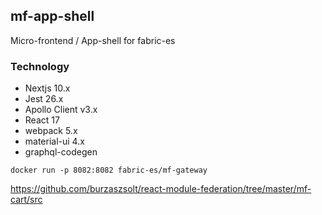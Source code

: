 ## mf-app-shell

Micro-frontend / App-shell for fabric-es

### Technology
- Nextjs 10.x
- Jest 26.x
- Apollo Client v3.x
- React 17
- webpack 5.x
- material-ui 4.x
- graphql-codegen

```shell
docker run -p 8082:8082 fabric-es/mf-gateway
```
https://github.com/burzaszsolt/react-module-federation/tree/master/mf-cart/src
